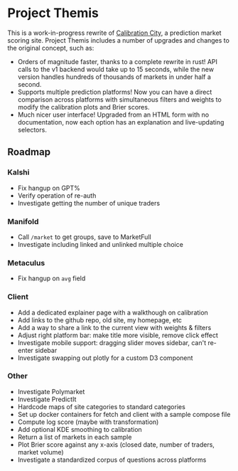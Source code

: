 # Project Themis

This is a work-in-progress rewrite of [Calibration City](https://github.com/wasabipesto/calibration-site), a prediction market scoring site. Project Themis includes a number of upgrades and changes to the original concept, such as:

- Orders of magnitude faster, thanks to a complete rewrite in rust! API calls to the v1 backend would take up to 15 seconds, while the new version handles hundreds of thousands of markets in under half a second.
- Supports multiple prediction platforms! Now you can have a direct comparison across platforms with simultaneous filters and weights to modify the calibration plots and Brier scores.
- Much nicer user interface! Upgraded from an HTML form with no documentation, now each option has an explanation and live-updating selectors.

## Roadmap

### Kalshi
- Fix hangup on GPT%
- Verify operation of re-auth
- Investigate getting the number of unique traders

### Manifold
- Call `/market` to get groups, save to MarketFull
- Investigate including linked and unlinked multiple choice

### Metaculus
- Fix hangup on `avg` field

### Client
- Add a dedicated explainer page with a walkthough on calibration
- Add links to the github repo, old site, my homepage, etc
- Add a way to share a link to the current view with weights & filters
- Adjust right platform bar: make title more visible, remove click effect
- Investigate mobile support: dragging slider moves sidebar, can't re-enter sidebar
- Investigate swapping out plotly for a custom D3 component

### Other
- Investigate Polymarket
- Investigate PredictIt
- Hardcode maps of site categories to standard categories
- Set up docker containers for fetch and client with a sample compose file
- Compute log score (maybe with transformation)
- Add optional KDE smoothing to calibration
- Return a list of markets in each sample
- Plot Brier score against any x-axis (closed date, number of traders, market volume)
- Investigate a standardized corpus of questions across platforms